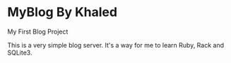 MyBlog By Khaled
================

My First Blog Project

This is a very simple blog server. It's a way for me to learn Ruby, Rack and SQLite3.
